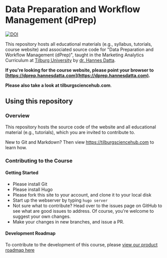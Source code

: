 # Data Preparation and Workflow Management (dPrep)

[![DOI](https://zenodo.org/badge/292224306.svg)](https://zenodo.org/badge/latestdoi/292224306)

This repository hosts all educational materials (e.g., syllabus, tutorials, course website) and associated source code for "Data Preparation and Workflow Management (dPrep)", taught in the Marketing Analytics Curriculum at [Tilburg University](https://tilburguniversity.edu) by [dr. Hannes Datta](https://hannesdatta.com).

**If you're looking for the course website, please point your browser to [https://dprep.hannesdatta.com](https://dprep.hannesdatta.com).**

**Please also take a look at tilburgsciencehub.com**.

## Using this repository

### Overview

This repository hosts the source code of the website and all educational material (e.g., tutorials), which you are invited to contribute to.

New to Git and Markdown? Then view https://tilburgsciencehub.com to learn how.

### Contributing to the Course

#### Getting Started

- Please install Git
- Please install Hugo
- Please fork this site to your account, and clone it to your local disk
- Start up the webserver by typing `hugo server`
- Not sure what to contribute? Head over to the issues page on GitHub to see what are good issues to address. Of course, you're welcome to suggest your own changes.
- Make your changes in new branches, and issue a PR.

#### Development Roadmap

To contribute to the development of this course, please [view our product roadmap here](https://github.com/hannesdatta/course-dprep/milestones?direction=asc&sort=title&state=open)
